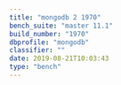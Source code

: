 ```yaml
---
title: "mongodb 2 1970"
bench_suite: "master 11.1"
build_number: "1970"
dbprofile: "mongodb"
classifier: ""
date: 2019-08-21T10:03:43
type: "bench"
---
```

